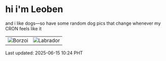 # hi i'm Leoben

and i like dogs—so have some random dog pics that change whenever my CRON feels like it

|  |  |
|--------|----------|
| ![Borzoi](https://random-dog-vercel.vercel.app/api/random-borzoi?v=1749954296) | ![Labrador](https://random-dog-vercel.vercel.app/api/random-labrador?v=1749954296) |

Last updated: 2025-06-15 10:24 PHT
